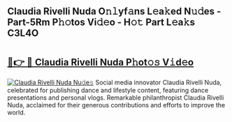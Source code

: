 ## Claudia Rivelli Nuda O𝚗𝚕yf𝚊ns L𝚎a𝚔ed N𝚞𝚍es - Part-5Rm P𝚑𝚘tos Vi𝚍𝚎o - H𝚘𝚝 Part L𝚎a𝚔s C3L4O

# <h2><a href="http://kf1bha.oniu.top/?m=Claudia+Rivelli+Nuda">🔗👉 🔴 Claudia Rivelli Nuda P𝚑ot𝚘𝚜 V𝚒d𝚎o</a></h2>

[![Claudia Rivelli Nuda Nu𝚍e𝚜](https://i.imgur.com/0qMVB7G.gif)](http://kf1bha.oniu.top/?m=Claudia+Rivelli+Nuda)
Social media innovator Claudia Rivelli Nuda, celebrated for publishing dance and lifestyle content, featuring dance presentations and personal vlogs. Remarkable philanthropist Claudia Rivelli Nuda, acclaimed for their generous contributions and efforts to improve the world.  
